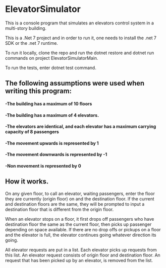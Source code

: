 # ElevatorSimulator

 

This is a console program that simulates an elevators control system in a multi-story building.

This is a .Net 7 project and in order to run it, one needs to install the .net 7 SDK or the .net 7 runtime.

To run it locally, clone the repo and run the dotnet restore and dotnet run commands on project ElevatorSimulatorMain.

To run the tests, enter dotnet test command.

 

## The following assumptions were used when writing this program:

#### -The building has a maximum of 10 floors

#### -The building has a maximum of 4 elevators.

#### -The elevators are identical, and each elevator has a maximum carrying capacity of 8 passengers

#### -The movement upwards is represented by 1

#### -The movement downwards is represented by -1

#### -Non movement is represented by 0

 

## How it works.

 

On any given floor, to call an elevator, waiting passengers, enter the floor they are currently (origin floor) on and the destination floor. If the current and destination floors are the same, they will be prompted to input a destination floor that is different from the origin floor.

When an elevator stops on a floor, it first drops off passengers who have destination floor the same as the current floor, then picks up passenger depending on space available. If there are no drop offs or pickups on a floor and the elevator is full, the elevator continues going whatever direction its going.

 

All elevator requests are put in a list. Each elevator picks up requests from this list. An elevator request consists of origin floor and destination floor. An request that has been picked up by an elevator,  is removed from the list.


